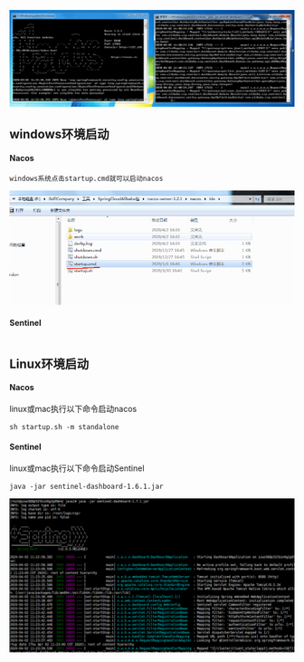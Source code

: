 ![img](/static/image/微信截图_20200402164147.png)

## windows环境启动

#### Nacos

```
windows系统点击startup.cmd就可以启动nacos
```

![img](/static/image/微信截图_20200402164441.png)

#### Sentinel

```

```
## Linux环境启动
#### Nacos
linux或mac执行以下命令启动nacos
```
sh startup.sh -m standalone
```

#### Sentinel
linux或mac执行以下命令启动Sentinel

```
java -jar sentinel-dashboard-1.6.1.jar
```


![img](/static/image/微信截图_20200402112417.png)
